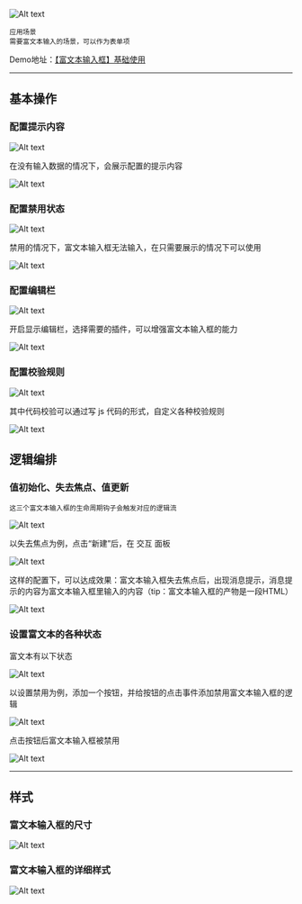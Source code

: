 ![Alt text](img/image.png)

```
应用场景
需要富文本输入的场景，可以作为表单项
```
Demo地址：[【富文本输入框】基础使用](https://my.mybricks.world/mybricks-pc-page/index.html?id=475040217903173)

----
## 基本操作
### 配置提示内容
![Alt text](img/image-1.png)

在没有输入数据的情况下，会展示配置的提示内容

![Alt text](img/image-2.png)

### 配置禁用状态
![Alt text](img/image-3.png)

禁用的情况下，富文本输入框无法输入，在只需要展示的情况下可以使用

![Alt text](img/image-4.png)

### 配置编辑栏
![Alt text](img/image-5.png)

开启显示编辑栏，选择需要的插件，可以增强富文本输入框的能力

![Alt text](img/image-6.png)

### 配置校验规则
![Alt text](img/image-7.png)

其中代码校验可以通过写 js 代码的形式，自定义各种校验规则

![Alt text](img/image-8.png)

## 逻辑编排
### 值初始化、失去焦点、值更新

```
这三个富文本输入框的生命周期钩子会触发对应的逻辑流
```
![Alt text](img/image-9.png)

以失去焦点为例，点击“新建”后，在 交互 面板

![Alt text](img/image-10.png)

这样的配置下，可以达成效果：富文本输入框失去焦点后，出现消息提示，消息提示的内容为富文本输入框里输入的内容（tip：富文本输入框的产物是一段HTML）

![Alt text](img/image-11.png)

### 设置富文本的各种状态
富文本有以下状态

![Alt text](img/image-12.png)

以设置禁用为例，添加一个按钮，并给按钮的点击事件添加禁用富文本输入框的逻辑

![Alt text](img/image-13.png)

点击按钮后富文本输入框被禁用

![Alt text](img/image-14.png)

----

## 样式
### 富文本输入框的尺寸
![Alt text](img/image-15.png)

### 富文本输入框的详细样式
![Alt text](img/image-16.png)


